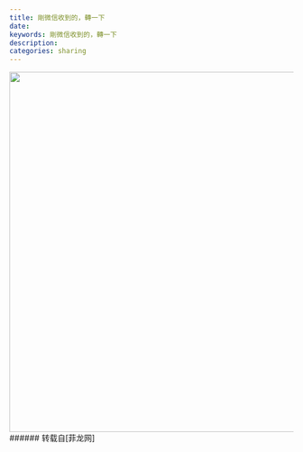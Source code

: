 ```yaml
---
title: 剛微信收到的，轉一下
date: 
keywords: 剛微信收到的，轉一下
description: 
categories: sharing
---
```

<td class="t_f" id="postmessage_4036">


<img aid="2833" class="zoom" data-cf-modified-ee724cd857e660361ccb6889-="" file="data/attachment/forum/201306/17/123826cao59ga9o5k5ak1v.jpg" id="aimg_2833" inpost="1" onclick="" onmouseover="" src="http://www.flw.ph/data/attachment/forum/201306/17/123826cao59ga9o5k5ak1v.jpg" width="640" zoomfile="data/attachment/forum/201306/17/123826cao59ga9o5k5ak1v.jpg"/>


<br/>
</td>
###### 转载自[菲龙网]
